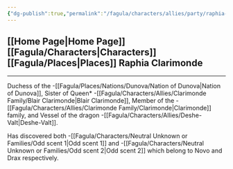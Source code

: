 ```yaml
---
{"dg-publish":true,"permalink":"/fagula/characters/allies/party/raphia-clarimonde/"}
---
```


[[Home Page\|Home Page]]
[[Fagula/Characters\|Characters]]
[[Fagula/Places\|Places]]
Raphia Clarimonde
--
___
Duchess of the  -[[Fagula/Places/Nations/Dunova/Nation of Dunova\|Nation of Dunova]],  Sister of Queen* -[[Fagula/Characters/Allies/Clarimonde Family/Blair Clarimonde\|Blair Clarimonde]], Member of the -[[Fagula/Characters/Allies/Clarimonde Family/Clarimonde\|Clarimonde]] family, and Vessel of the dragon -[[Fagula/Characters/Allies/Deshe-Valt\|Deshe-Valt]].

Has discovered both -[[Fagula/Characters/Neutral Unknown or Families/Odd scent 1\|Odd scent 1]] and -[[Fagula/Characters/Neutral Unknown or Families/Odd scent 2\|Odd scent 2]] which belong to Novo and Drax respectively.